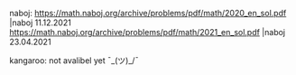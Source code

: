 naboj: 
https://math.naboj.org/archive/problems/pdf/math/2020_en_sol.pdf    |naboj 11.12.2021
https://math.naboj.org/archive/problems/pdf/math/2021_en_sol.pdf    |naboj 23.04.2021

kangaroo: 
not avalibel yet ¯\_(ツ)_/¯
